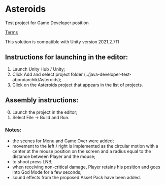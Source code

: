 # Asteroids
Test project for Game Developer position

[Terms](https://github.com/alyionsy/asteroids/blob/main/Game%20Developer%20test%20task.pdf)

This solution is compatible with Unity version 2021.2.7f1

## Instructions for launching in the editor:
1) Launch Unity Hub / Unity;
2) Click Add and select project folder (../java-developer-test-abondarchik/Asteroids);
3) Click on the Asteroids project that appears in the list of projects.

## Assembly instructions:
0) Launch the project in the editor;
1) Select File -> Build and Run.

### Notes:
- the scenes for Menu and Game Over were added;
- movement to the left / right is implemented as the circular motion with a center at the mouse position on the screen and a radius equal to the distance between Player and the mouse;
- to shoot press LNB;
- when receiving non-critical damage, Player retains his position and goes into God Mode for a few seconds;
- sound effects from the proposed Asset Pack have been added.
